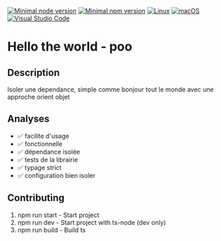 [![Minimal node version](https://img.shields.io/static/v1?label=node&message=>=18.15.0&logo=node.js&color)](https://nodejs.org/about/releases/)
[![Minimal npm version](https://img.shields.io/static/v1?label=npm&message=>=8.5.5&logo=npm&color)](https://github.com/npm/cli/releases)
[![Linux](https://svgshare.com/i/Zhy.svg)](https://svgshare.com/i/Zhy.svg)
[![macOS](https://svgshare.com/i/ZjP.svg)](https://svgshare.com/i/ZjP.svg)
[![Visual Studio Code](https://img.shields.io/badge/--007ACC?logo=visual%20studio%20code&logoColor=ffffff)](https://code.visualstudio.com/)

# Hello the world - poo

## Description

Isoler une dependance, simple comme bonjour tout le monde avec une approche orient objet

## Analyses

- ✅ facilite d'usage
- ✅ fonctionnelle
- ✅ dépendance isolée
- ✅ tests de la librairie
- ✅ typage strict
- ✅ configuration bien isoler

## Contributing

1. npm run start -  Start project
2. npm run dev - Start project with ts-node (dev only)
3. npm run build - Build ts
